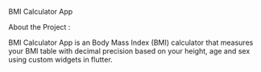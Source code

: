 BMI Calculator App

About the Project : 

BMI Calculator App is an Body Mass Index (BMI) calculator that measures your BMI table with decimal precision based on your height, age and sex using custom widgets in flutter.
